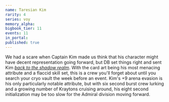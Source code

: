 ```yaml
---
name: Taresian Kim
rarity: 4
series: voy
memory_alpha:
bigbook_tier: 11
events: 11
in_portal:
published: true
---
```


We had a scare when Captain Kim made us think that his character might have decent representation going forward, but DB set things right and sent Kim [_back to the shadow realm_](https://www.youtube.com/watch?v=UtVHpY-oU4Y). With the card art being his most menacing attribute and a flaccid skill set, this is a crew you'll forget about until you search your cryo vault the week before an event. Kim's +9 arena evasion is his only particularly notable attribute, but with six second burst crew lurking and a growing number of Kraytons cruising around, his eight second initialization may be too slow for the Admiral division moving forward.
